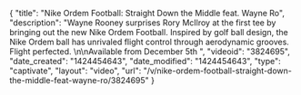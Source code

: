 {
    "title": "Nike Ordem Football: Straight Down the Middle feat. Wayne Ro",
    "description": "Wayne Rooney surprises Rory McIlroy at the first tee by bringing out the new Nike Ordem Football. Inspired by golf ball design, the Nike Ordem ball has unrivaled flight control through aerodynamic grooves. Flight perfected.  \n\nAvailable from December 5th ",
    "videoid": "3824695",
    "date_created": "1424454643",
    "date_modified": "1424454643",
    "type": "captivate",
    "layout": "video",
    "url": "\/v\/nike-ordem-football-straight-down-the-middle-feat-wayne-ro\/3824695"
}